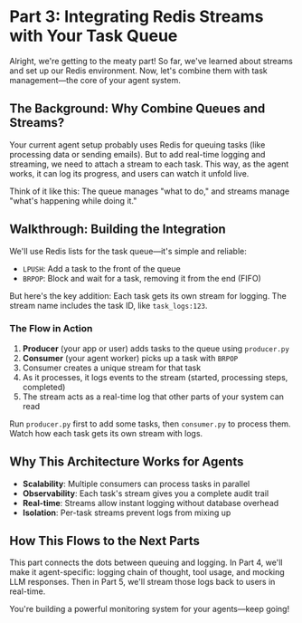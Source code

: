 # Part 3: Integrating Redis Streams with Your Task Queue

Alright, we're getting to the meaty part! So far, we've learned about streams and set up our Redis environment. Now, let's combine them with task management—the core of your agent system.

## The Background: Why Combine Queues and Streams?

Your current agent setup probably uses Redis for queuing tasks (like processing data or sending emails). But to add real-time logging and streaming, we need to attach a stream to each task. This way, as the agent works, it can log its progress, and users can watch it unfold live.

Think of it like this: The queue manages "what to do," and streams manage "what's happening while doing it."

## Walkthrough: Building the Integration

We'll use Redis lists for the task queue—it's simple and reliable:

- `LPUSH`: Add a task to the front of the queue
- `BRPOP`: Block and wait for a task, removing it from the end (FIFO)

But here's the key addition: Each task gets its own stream for logging. The stream name includes the task ID, like `task_logs:123`.

### The Flow in Action

1. **Producer** (your app or user) adds tasks to the queue using `producer.py`
2. **Consumer** (your agent worker) picks up a task with `BRPOP`
3. Consumer creates a unique stream for that task
4. As it processes, it logs events to the stream (started, processing steps, completed)
5. The stream acts as a real-time log that other parts of your system can read

Run `producer.py` first to add some tasks, then `consumer.py` to process them. Watch how each task gets its own stream with logs.

## Why This Architecture Works for Agents

- **Scalability**: Multiple consumers can process tasks in parallel
- **Observability**: Each task's stream gives you a complete audit trail
- **Real-time**: Streams allow instant logging without database overhead
- **Isolation**: Per-task streams prevent logs from mixing up

## How This Flows to the Next Parts

This part connects the dots between queuing and logging. In Part 4, we'll make it agent-specific: logging chain of thought, tool usage, and mocking LLM responses. Then in Part 5, we'll stream those logs back to users in real-time.

You're building a powerful monitoring system for your agents—keep going!